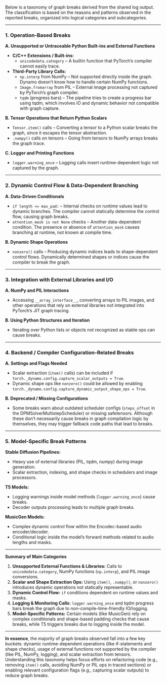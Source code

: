 Below is a taxonomy of graph breaks derived from the shared log output. The classification is based on the reasons and patterns observed in the reported breaks, organized into logical categories and subcategories.

---

### **1\. Operation-Based Breaks**

**A. Unsupported or Untraceable Python Built-ins and External Functions**

* **C/C++ Extensions / Built-ins:**  
  * `unicodedata.category` – A builtin function that PyTorch’s compiler cannot easily trace.  
* **Third-Party Library Calls:**  
  * `np.interp` from NumPy – Not supported directly inside the graph. Dynamo doesn’t know how to handle certain NumPy functions.  
  * `Image.fromarray` from PIL – External image processing not captured by PyTorch’s graph compiler.  
  * `tqdm` (progress bars) – The pipeline tries to create a progress bar using tqdm, which involves IO and dynamic behavior not compatible with graph capture.

**B. Tensor Operations that Return Python Scalars**

* `Tensor.item()` calls – Converting a tensor to a Python scalar breaks the graph, since it escapes the tensor abstraction.  
* `.numpy()` calls on tensors – Going from tensors to NumPy arrays breaks the graph trace.

**C. Logger and Printing Functions**

* `logger.warning_once` – Logging calls insert runtime-dependent logic not captured by the graph.

---

### **2\. Dynamic Control Flow & Data-Dependent Branching**

**A. Data-Driven Conditionals**

* `if length <= max_pad:` – Internal checks on runtime values lead to dynamic branches. The compiler cannot statically determine the control flow, causing graph breaks.  
* `attention_mask is not None` checks – Another data-dependent condition. The presence or absence of `attention_mask` causes branching at runtime, not known at compile time.

**B. Dynamic Shape Operations**

* `nonzero()` calls – Producing dynamic indices leads to shape-dependent control flows. Dynamically determined shapes or indices cause the compiler to break the graph.

---

### **3\. Integration with External Libraries and I/O**

**A. NumPy and PIL Interactions**

* Accessing `__array_interface__`, converting arrays to PIL images, and other operations that rely on external libraries not integrated into PyTorch’s JIT graph tracing.

**B. Using Python Structures and Iteration**

* Iterating over Python lists or objects not recognized as stable ops can cause breaks.

---

### **4\. Backend / Compiler Configuration-Related Breaks**

**A. Settings and Flags Needed**

* Scalar extraction (`item()` calls) can be included if `torch._dynamo.config.capture_scalar_outputs = True`.  
* Dynamic shape ops like `nonzero()` could be allowed by enabling `torch._dynamo.config.capture_dynamic_output_shape_ops = True`.

**B. Deprecated / Missing Configurations**

* Some breaks warn about outdated scheduler configs (`steps_offset` in the DPMSolverMultistepScheduler) or missing safetensors. Although these don’t necessarily cause breaks in graph compilation logic by themselves, they may trigger fallback code paths that lead to breaks.

---

### **5\. Model-Specific Break Patterns**

**Stable Diffusion Pipelines:**

* Heavy use of external libraries (PIL, tqdm, numpy) during image generation.  
* Scalar extraction, indexing, and shape checks in schedulers and image processors.

**T5 Models:**

* Logging warnings inside model methods (`logger.warning_once`) cause breaks.  
* Decoder outputs processing leads to multiple graph breaks.

**MusicGen Models:**

* Complex dynamic control flow within the Encodec-based audio encoder/decoder.  
* Conditional logic inside the model’s forward methods related to audio lengths and masks.

---

**Summary of Main Categories**

1. **Unsupported External Functions & Libraries:** Calls to `unicodedata.category`, NumPy functions (`np.interp`), and PIL image conversions.  
2. **Scalar and Shape Extraction Ops:** Using `item()`, `.numpy()`, or `nonzero()` introduces dynamic operations not statically representable.  
3. **Dynamic Control Flow:** `if` conditions dependent on runtime values and masks.  
4. **Logging & Monitoring Calls:** `logger.warning_once` and tqdm progress bars break the graph due to non-compile-time-friendly IO/logging.  
5. **Model-Specific Patterns:** Certain models (like MusicGen) rely on complex conditionals and shape-based padding checks that cause breaks, while T5 triggers breaks due to logging inside the model.

---

**In essence**, the majority of graph breaks observed fall into a few key buckets: dynamic runtime-dependent operations (like if-statements and shape checks), usage of external functions not supported by the compiler (like PIL, NumPy, logging), and scalar extraction from tensors. Understanding this taxonomy helps focus efforts on refactoring code (e.g., removing `item()` calls, avoiding NumPy or PIL ops in traced sections) or enabling relevant configuration flags (e.g., capturing scalar outputs) to reduce graph breaks.

